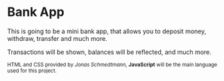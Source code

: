 # Bank App

This is going to be a mini bank app, that allows you to deposit money, withdraw, transfer and much more.

Transactions will be shown, balances will be reflected, and much more.

<sub>HTML and CSS provided by _Jonas Schmedtmann_, **JavaScript** will be the main language used for this project.</sub>
